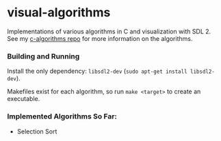 # visual-algorithms
Implementations of various algorithms in C and visualization with SDL 2. 
See my [c-algorithms repo](https://github.com/Grayson112233/c-algorithms) for more
information on the algorithms.

### Building and Running
Install the only dependency: `libsdl2-dev` (`sudo apt-get install libsdl2-dev`).

Makefiles exist for each algorithm, so run `make <target>` to create an executable.

### Implemented Algorithms So Far:

*  Selection Sort